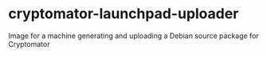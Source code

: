 # cryptomator-launchpad-uploader
Image for a machine generating and uploading a Debian source package for Cryptomator

